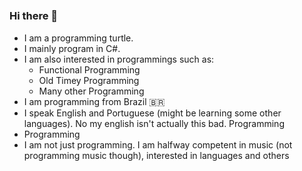 ### Hi there 🐢　
- I am a programming turtle.
- I mainly program in C#.
- I am also interested in programmings such as:
  - Functional Programming
  - Old Timey Programming
  - Many other Programming
- I am programming from Brazil 🇧🇷
- I speak English and Portuguese (might be learning some other languages). No my english isn't actually this bad. Programming
- Programming
- I am not just programming. I am halfway competent in music (not programming music though), interested in languages and others

